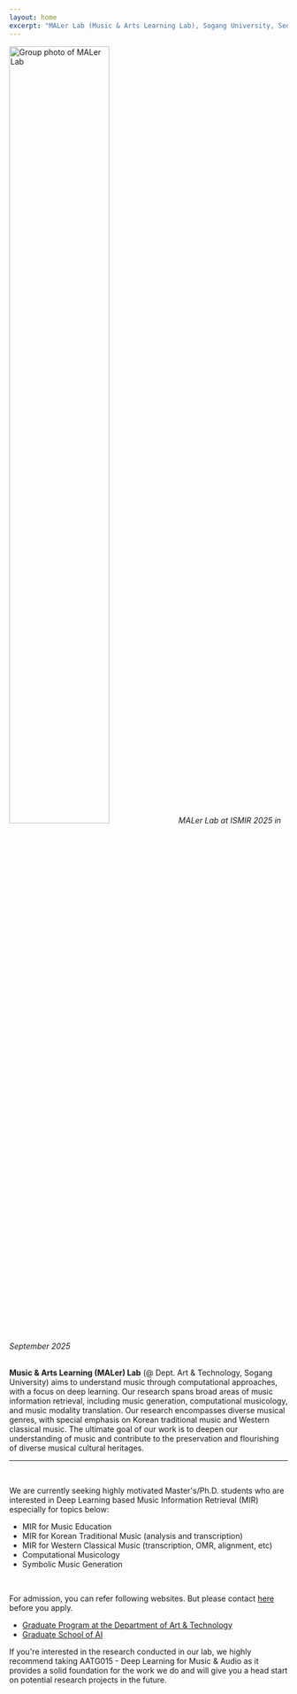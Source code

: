 ```yaml
---
layout: home
excerpt: "MALer Lab (Music & Arts Learning Lab), Sogang University, Seoul, Korea"
---
```

<div class="image-caption mobile-full">
    <img src="{{ site.url }}/assets/images/maler_250926.jpg" alt="Group photo of MALer Lab" width="60%"/>
    <em>MALer Lab at ISMIR 2025 in September 2025 </em>
</div>

<!-- <br/> -->

<!-- <div class="title-logo">
    <img class="image-light" src="{{ site.url }}/assets/images/maler-assets/MALER_NEW_LOGO_BLACK.png" alt="Logo of MALer Lab" width="40%" height="auto"/>
    <img class="image-dark" src="{{ site.url }}/assets/images/maler-assets/MALER_NEW_LOGO_WHITE.png" alt="Logo of MALer Lab" width="40%"/>
</div> -->

<br/>

**Music & Arts Learning (MALer) Lab** (@ Dept. Art & Technology, Sogang University) aims to understand music through computational approaches, with a focus on deep learning. Our research spans broad areas of music information retrieval, including music generation, computational musicology, and music modality translation. Our research encompasses diverse musical genres, with special emphasis on Korean traditional music and Western classical music. The ultimate goal of our work is to deepen our understanding of music and contribute to the preservation and flourishing of diverse musical cultural heritages.

---
<br/>

We are currently seeking highly motivated Master's/Ph.D. students who are interested in Deep Learning based Music Information Retrieval (MIR) especially for topics below:
- MIR for Music Education
- MIR for Korean Traditional Music (analysis and transcription)
- MIR for Western Classical Music (transcription, OMR, alignment, etc)
- Computational Musicology
- Symbolic Music Generation

<br/>

For admission, you can refer following websites. But please contact [here](mailto:dasaemj@sogang.ac.kr) before you apply.
- [Graduate Program at the Department of Art & Technology](https://creative.sogang.ac.kr/academics/academics_graduate-program-cloned-30309/)
- [Graduate School of AI](https://ai.sogang.ac.kr/ai/index_new.html)

<!--Our research group is currently at full capacity and not accepting new applicants for graduate program. Please check back for future openings. -->

If you're interested in the research conducted in our lab, we highly recommend taking AATG015 - Deep Learning for Music & Audio as it provides a solid foundation for the work we do and will give you a head start on potential research projects in the future.

<!--For any questions or further information, please contact [here](mailto:dasaemj@sogang.ac.kr)-->

